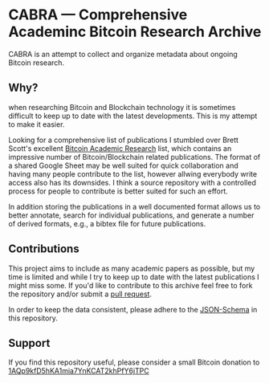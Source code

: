# CABRA &mdash; Comprehensive Academinc Bitcoin Research Archive

CABRA is an attempt to collect and organize metadata about ongoing Bitcoin research.

## Why?

when researching Bitcoin and Blockchain technology it is sometimes difficult to keep up to date with the latest developments. This is my attempt to make it easier.

Looking for a comprehensive list of publications I stumbled over Brett Scott's excellent [Bitcoin Academic Research](https://docs.google.com/spreadsheets/d/1VaWhbAj7hWNdiE73P-W-wrl5a0WNgzjofmZXe0Rh5sg/) list, which contains an impressive number of Bitcoin/Blockchain related publications.
The format of a shared Google Sheet may be well suited for quick collaboration and having many people contribute to the list, however allwing everybody write access also has its downsides. I think a source repository with a controlled process for people to contribute is better suited for such an effort.

In addition storing the publications in a well documented format allows us to better annotate, search for individual publications, and generate a number of derived formats, e.g., a bibtex file for future publications.

## Contributions

This project aims to include as many academic papers as possible, but my time is limited and while I try to keep up to date with the latest publications I might miss some. If you'd like to contribute to this archive feel free to fork the repository and/or submit a [pull request](https://github.com/cdecker/btcresearch/pulls).

In order to keep the data consistent, please adhere to the [JSON-Schema](https://github.com/cdecker/btcresearch/blob/master/btcresearch-schema.json) in this repository.

## Support

If you find this repository useful, please consider a small Bitcoin donation to [1AQp9kfD5hKA1mia7YnKCAT2khPfY6jTPC](https://blockchain.info/address/1AQp9kfD5hKA1mia7YnKCAT2khPfY6jTPC)